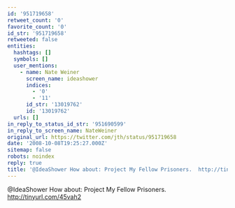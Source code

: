 ```yaml
---
id: '951719658'
retweet_count: '0'
favorite_count: '0'
id_str: '951719658'
retweeted: false
entities:
  hashtags: []
  symbols: []
  user_mentions:
    - name: Nate Weiner
      screen_name: ideashower
      indices:
        - '0'
        - '11'
      id_str: '13019762'
      id: '13019762'
  urls: []
in_reply_to_status_id_str: '951690599'
in_reply_to_screen_name: NateWeiner
original_url: https://twitter.com/jth/status/951719658
date: '2008-10-08T19:25:27.000Z'
sitemap: false
robots: noindex
reply: true
title: '@IdeaShower How about: Project My Fellow Prisoners.  http://tinyurl.com/45vah2'
---
```


@IdeaShower How about: Project My Fellow Prisoners.  http://tinyurl.com/45vah2